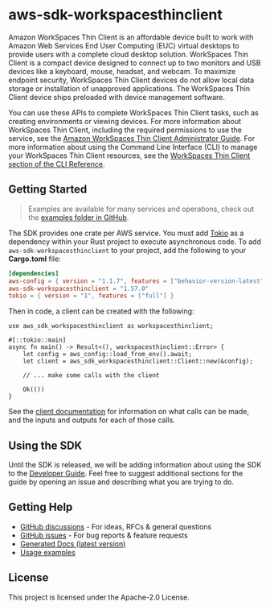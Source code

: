 # aws-sdk-workspacesthinclient

Amazon WorkSpaces Thin Client is an affordable device built to work with Amazon Web Services End User Computing (EUC) virtual desktops to provide users with a complete cloud desktop solution. WorkSpaces Thin Client is a compact device designed to connect up to two monitors and USB devices like a keyboard, mouse, headset, and webcam. To maximize endpoint security, WorkSpaces Thin Client devices do not allow local data storage or installation of unapproved applications. The WorkSpaces Thin Client device ships preloaded with device management software.

You can use these APIs to complete WorkSpaces Thin Client tasks, such as creating environments or viewing devices. For more information about WorkSpaces Thin Client, including the required permissions to use the service, see the [Amazon WorkSpaces Thin Client Administrator Guide](https://docs.aws.amazon.com/workspaces-thin-client/latest/ag/). For more information about using the Command Line Interface (CLI) to manage your WorkSpaces Thin Client resources, see the [WorkSpaces Thin Client section of the CLI Reference](https://docs.aws.amazon.com/cli/latest/reference/workspaces-thin-client/index.html).

## Getting Started

> Examples are available for many services and operations, check out the
> [examples folder in GitHub](https://github.com/awslabs/aws-sdk-rust/tree/main/examples).

The SDK provides one crate per AWS service. You must add [Tokio](https://crates.io/crates/tokio)
as a dependency within your Rust project to execute asynchronous code. To add `aws-sdk-workspacesthinclient` to
your project, add the following to your **Cargo.toml** file:

```toml
[dependencies]
aws-config = { version = "1.1.7", features = ["behavior-version-latest"] }
aws-sdk-workspacesthinclient = "1.57.0"
tokio = { version = "1", features = ["full"] }
```

Then in code, a client can be created with the following:

```rust,no_run
use aws_sdk_workspacesthinclient as workspacesthinclient;

#[::tokio::main]
async fn main() -> Result<(), workspacesthinclient::Error> {
    let config = aws_config::load_from_env().await;
    let client = aws_sdk_workspacesthinclient::Client::new(&config);

    // ... make some calls with the client

    Ok(())
}
```

See the [client documentation](https://docs.rs/aws-sdk-workspacesthinclient/latest/aws_sdk_workspacesthinclient/client/struct.Client.html)
for information on what calls can be made, and the inputs and outputs for each of those calls.

## Using the SDK

Until the SDK is released, we will be adding information about using the SDK to the
[Developer Guide](https://docs.aws.amazon.com/sdk-for-rust/latest/dg/welcome.html). Feel free to suggest
additional sections for the guide by opening an issue and describing what you are trying to do.

## Getting Help

* [GitHub discussions](https://github.com/awslabs/aws-sdk-rust/discussions) - For ideas, RFCs & general questions
* [GitHub issues](https://github.com/awslabs/aws-sdk-rust/issues/new/choose) - For bug reports & feature requests
* [Generated Docs (latest version)](https://awslabs.github.io/aws-sdk-rust/)
* [Usage examples](https://github.com/awslabs/aws-sdk-rust/tree/main/examples)

## License

This project is licensed under the Apache-2.0 License.

